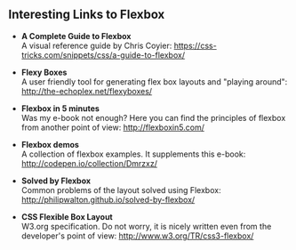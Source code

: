Interesting Links to Flexbox
----------------------------

-   **A Complete Guide to Flexbox**  
    A visual reference guide by Chris Coyier:
    <https://css-tricks.com/snippets/css/a-guide-to-flexbox/>

-   **Flexy Boxes**  
    A user friendly tool for generating flex box layouts and "playing around":
    <http://the-echoplex.net/flexyboxes/>

-   **Flexbox in 5 minutes**  
    Was my e-book not enough? Here you can find the principles of flexbox from
    another point of view: <http://flexboxin5.com/>

-   **Flexbox demos**  
    A collection of flexbox examples. It supplements this e-book:
    <http://codepen.io/collection/Dmrzxz/>

-   **Solved by Flexbox**  
    Common problems of the layout solved using Flexbox:
    <http://philipwalton.github.io/solved-by-flexbox/>

-   **CSS Flexible Box Layout**  
    W3.org specification. Do not worry, it is nicely written even from the
    developer's point of view: <http://www.w3.org/TR/css3-flexbox/>
